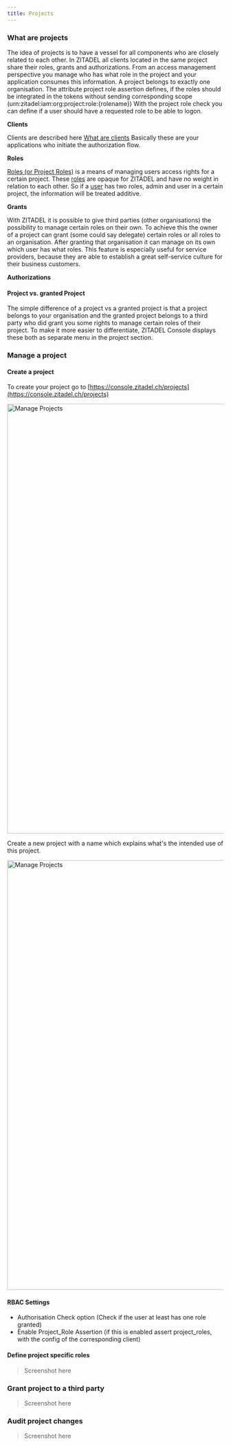 ```yaml
---
title: Projects
---
```


### What are projects

The idea of projects is to have a vessel for all components who are closely related to each other.
In ZITADEL all clients located in the same project share their roles, grants and authorizations.
From an access management perspective you manage who has what role in the project and your application consumes this information.
A project belongs to exactly one organisation.
The attribute project role assertion defines, if the roles should be integrated in the tokens without sending corresponding scope (urn:zitadel:iam:org:project:role:{rolename})
With the project role check you can define if a user should have a requested role to be able to logon.

**Clients**

Clients are described here [What are clients](administrate#What_are_clients)
Basically these are your applications who initiate the authorization flow.

**Roles**

[Roles (or Project Roles)](administrate#Roles) is a means of managing users access rights for a certain project.
These [roles](administrate#Roles)  are opaque for ZITADEL and have no weight in relation to each other.
So if a [user](administrate#Users) has two roles, admin and user in a certain project, the information will be treated additive.

**Grants**

With ZITADEL it is possible to give third parties (other organisations) the possibility to manage certain roles on their own.
To achieve this the owner of a project can grant (some could say delegate) certain roles or all roles to an organisation.
After granting that organisation it can manage on its own which user has what roles.
This feature is especially useful for service providers, because they are able to establish a great self-service culture for their business customers.

**Authorizations** 

#### Project vs. granted Project

The simple difference of a project vs a granted project is that a project belongs to your organisation and the granted project belongs to a third party who did grant you some rights to manage certain roles of their project.
To make it more easier to differentiate, ZITADEL Console displays these both as separate menu in the project section.

### Manage a project

#### Create a project

To create your project go to [https://console.zitadel.ch/projects](https://console.zitadel.ch/projects)

<img src="img/console_projects_empty.png" alt="Manage Projects" width="1000px" height="auto">

Create a new project with a name which explains what's the intended use of this project.

<img src="img/console_projects_my_first_project.png" alt="Manage Projects" width="1000px" height="auto">

#### RBAC Settings

- Authorisation Check option (Check if the user at least has one role granted)
- Enable Project_Role Assertion (if this is enabled assert project_roles, with the config of the corresponding client)

#### Define project specific roles

> Screenshot here

### Grant project to a third party

> Screenshot here

### Audit project changes

> Screenshot here
